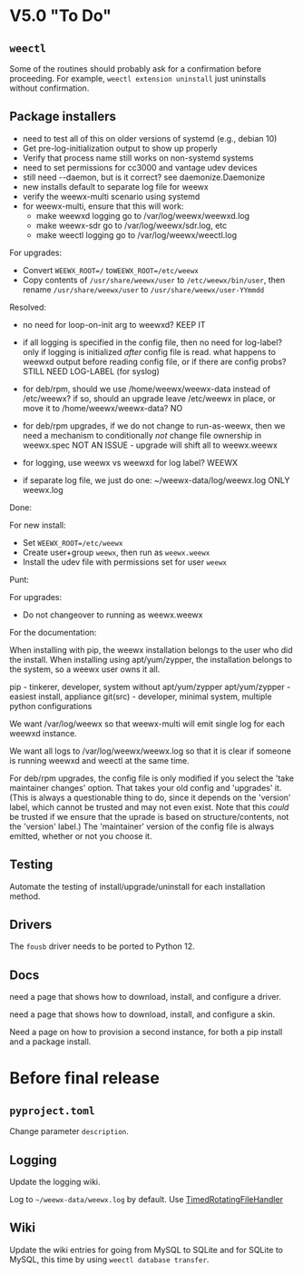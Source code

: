 # V5.0 "To Do"

## `weectl`

Some of the routines should probably ask for a confirmation before proceeding.
For example, `weectl extension uninstall` just uninstalls without confirmation. 

## Package installers

- need to test all of this on older versions of systemd (e.g., debian 10)
- Get pre-log-initialization output to show up properly
- Verify that process name still works on non-systemd systems
- need to set permissions for cc3000 and vantage udev devices
- still need --daemon, but is it correct?  see daemonize.Daemonize
- new installs default to separate log file for weewx
- verify the weewx-multi scenario using systemd
- for weewx-multi, ensure that this will work:
    - make weewxd logging go to /var/log/weewx/weewxd.log
    - make weewx-sdr go to /var/log/weewx/sdr.log, etc
    - make weectl logging go to /var/log/weewx/weectl.log 

For upgrades:
* Convert `WEEWX_ROOT=/` to`WEEWX_ROOT=/etc/weewx`
* Copy contents of `/usr/share/weewx/user` to `/etc/weewx/bin/user`, then
rename `/usr/share/weewx/user` to `/usr/share/weewx/user-YYmmdd`

Resolved:

- no need for loop-on-init arg to weewxd?
   KEEP IT

- if all logging is specified in the config file, then no need for log-label?
   only if logging is initialized *after* config file is read.  what happens
   to weewxd output before reading config file, or if there are config probs?
   STILL NEED LOG-LABEL (for syslog)

- for deb/rpm, should we use /home/weewx/weewx-data instead of /etc/weewx?
   if so, should an upgrade leave /etc/weewx in place, or move it to
   /home/weewx/weewx-data?
   NO

- for deb/rpm upgrades, if we do not change to run-as-weewx, then we need
   a mechanism to conditionally *not* change file ownership in weewx.spec
   NOT AN ISSUE - upgrade will shift all to weewx.weewx

- for logging, use weewx vs weewxd for log label?
  WEEWX

- if separate log file, we just do one: ~/weewx-data/log/weewx.log
  ONLY weewx.log

Done:

For new install:
* Set `WEEWX_ROOT=/etc/weewx`
* Create user+group `weewx`, then run as `weewx.weewx`
* Install the udev file with permissions set for user `weewx`

Punt:

For upgrades:
* Do not changeover to running as weewx.weewx


For the documentation:

When installing with pip, the weewx installation belongs to the user who did
the install.  When installing using apt/yum/zypper, the installation belongs
to the system, so a weewx user owns it all.

  pip - tinkerer, developer, system without apt/yum/zypper
  apt/yum/zypper - easiest install, appliance
  git(src) - developer, minimal system, multiple python configurations

We want /var/log/weewx so that weewx-multi will emit single log for each
weewxd instance.

We want all logs to /var/log/weewx/weewx.log so that it is clear if someone
is running weewxd and weectl at the same time.

For deb/rpm upgrades, the config file is only modified if you select the
'take maintainer changes' option.  That takes your old config and 'upgrades'
it.  (This is always a questionable thing to do, since it depends on the
'version' label, which cannot be trusted and may not even exist.  Note that
this *could* be trusted if we ensure that the uprade is based on
structure/contents, not the 'version' label.)  The 'maintainer' version of the
config file is always emitted, whether or not you choose it.


## Testing

Automate the testing of install/upgrade/uninstall for each installation
method.


## Drivers

The `fousb` driver needs to be ported to Python 12.


## Docs

need a page that shows how to download, install, and configure a driver.

need a page that shows how to download, install, and configure a skin.

Need a page on how to provision a second instance, for both a pip install and a
package install.



# Before final release

## `pyproject.toml`

Change parameter `description`.

## Logging

Update the logging wiki.

Log to `~/weewx-data/weewx.log` by default. Use 
[TimedRotatingFileHandler](https://docs.python.org/3/library/logging.handlers.html#timedrotatingfilehandler)


## Wiki

Update the wiki entries for going from MySQL to SQLite and for SQLite to MySQL,
this time by using `weectl database transfer`.

